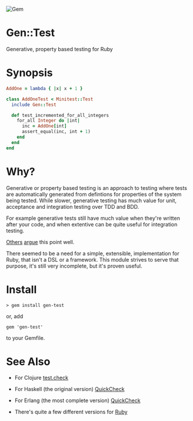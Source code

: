 ![Gem](https://img.shields.io/gem/v/gen-test)

Gen::Test
=========

Generative, property based testing for Ruby

Synopsis
========
    
```ruby
AddOne = lambda { |x| x + 1 }

class AddOneTest < Minitest::Test
  include Gen::Test

  def test_incremented_for_all_integers
    for_all Integer do |int|
      inc = AddOne[int]
      assert_equal(inc, int + 1)
    end
  end
end
```

Why?
====

Generative or property based testing is an approach to testing where tests are automatically generated from
defintions for properties of the system being tested. While slower, generative testing has much value for
unit, acceptance and integration testing over TDD and BDD.

For example generative tests still have much value when they're written after your code, and when extentive
can be quite useful for integration testing.

[Others](https://www.youtube.com/watch?v=r5i_OiZw6Sw) [argue](http://www.quviq.com/products/quickcheck-for-c/)
this point well.

There seemed to be a need for a simple, extensible, implementation for Ruby, that isn't a DSL or a framework.
This module strives to serve that purpose, it's still very incomplete, but it's proven useful.

Install
=======

    > gem install gen-test

or, add

    gem 'gen-test'

to your Gemfile.

See Also
========

- For Clojure [test.check](https://github.com/clojure/test.check)
- For Haskell (the original version) [QuickCheck](https://hackage.haskell.org/package/QuickCheck)
- For Erlang (the most complete version) [QuickCheck](http://www.quviq.com/products/erlang-quickcheck/)

- There's quite a few different versions for [Ruby](https://rubygems.org/search?utf8=%E2%9C%93&query=quickcheck)
